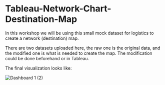 # Tableau-Network-Chart-Destination-Map

In this workshop we will be using this small mock dataset for logistics to create a network (destination) map. 

There are two datasets uploaded here, the raw one is the original data, and the modified one is what is needed to create the map. The modification could be done beforehand or in Tableau.

The final visualization looks like:

![Dashboard 1 (2)](https://user-images.githubusercontent.com/37058499/87678171-9f281b80-c748-11ea-96f8-d8eaaa8df8a4.png)
